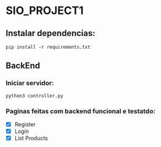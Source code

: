 # SIO_PROJECT1

## Instalar dependencias:
```
pip install -r requirements.txt
```

## BackEnd

### Iniciar servidor:
```
python3 controller.py
```

### Paginas feitas com backend funcional e testatdo:

- [x] Register
- [x] Login
- [x] List Products